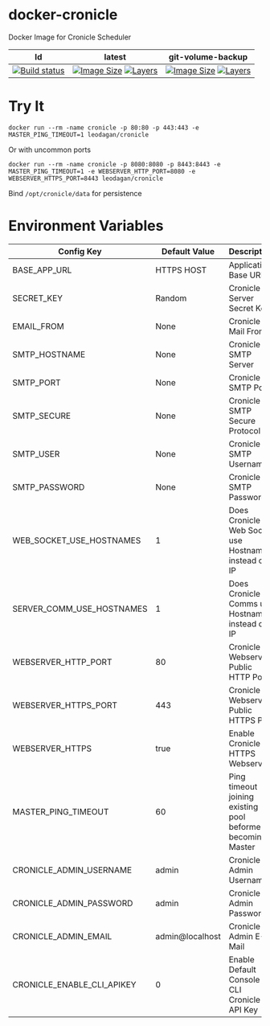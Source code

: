 # docker-cronicle
Docker Image for Cronicle Scheduler

ld | latest | git-volume-backup |
|-------|--------|-------------------|
| [![Build status](https://img.shields.io/docker/build/leodagan/cronicle.svg)](https://hub.docker.com/r/leodagan/cronicle/) | [![Image Size](https://img.shields.io/microbadger/image-size/leodagan/cronicle:latest.svg)](https://microbadger.com/images/leodagan/cronicle:latest) [![Layers](https://img.shields.io/microbadger/layers/leodagan/cronicle:latest.svg)](https://microbadger.com/images/leodagan/cronicle:latest) | [![Image Size](https://img.shields.io/microbadger/image-size/leodagan/cronicle:git-volume-backup.svg)](https://microbadger.com/images/leodagan/cronicle:git-volume-backup) [![Layers](https://img.shields.io/microbadger/layers/leodagan/cronicle:git-volume-backup.svg)](https://microbadger.com/images/leodagan/cronicle:git-volume-backup) |

# Try It

```
docker run --rm -name cronicle -p 80:80 -p 443:443 -e MASTER_PING_TIMEOUT=1 leodagan/cronicle
```

Or with uncommon ports

```
docker run --rm -name cronicle -p 8080:8080 -p 8443:8443 -e MASTER_PING_TIMEOUT=1 -e WEBSERVER_HTTP_PORT=8080 -e WEBSERVER_HTTPS_PORT=8443 leodagan/cronicle
```

Bind ```/opt/cronicle/data``` for persistence

# Environment Variables

| Config Key | Default Value | Description |
|------------|---------------|-------------|
| BASE_APP_URL | HTTPS HOST | Application Base URL |
| SECRET_KEY | Random | Cronicle Server Secret Key |
| EMAIL_FROM | None | Cronicle E-Mail From |
| SMTP_HOSTNAME | None | Cronicle SMTP Server |
| SMTP_PORT | None | Cronicle SMTP Port |
| SMTP_SECURE | None | Cronicle SMTP Secure Protocol |
| SMTP_USER | None | Cronicle SMTP Username |
| SMTP_PASSWORD | None | Cronicle SMTP Password |
| WEB_SOCKET_USE_HOSTNAMES | 1 | Does Cronicle Web Socket use Hostnames instead of IP |
| SERVER_COMM_USE_HOSTNAMES | 1 | Does Cronicle Comms use Hostnames instead of IP |
| WEBSERVER_HTTP_PORT | 80 | Cronicle Webserver Public HTTP Port |
| WEBSERVER_HTTPS_PORT | 443 | Cronicle Webserver Public HTTPS Port |
| WEBSERVER_HTTPS | true | Enable Cronicle HTTPS Webserver |
| MASTER_PING_TIMEOUT | 60 | Ping timeout joining existing pool beforme becoming Master |
| CRONICLE_ADMIN_USERNAME | admin | Cronicle Admin Username |
| CRONICLE_ADMIN_PASSWORD | admin | Cronicle Admin Password |
| CRONICLE_ADMIN_EMAIL | admin@localhost | Cronicle Admin E-Mail |
| CRONICLE_ENABLE_CLI_APIKEY | 0 | Enable Default Console CLI Cronicle API Key |

